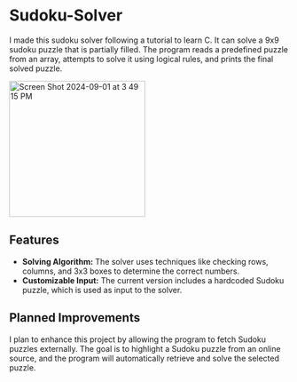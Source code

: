 # Sudoku-Solver

I made this sudoku solver following a tutorial to learn C. It can solve a 9x9 sudoku puzzle that is partially filled. The program reads a predefined puzzle from an array, attempts to solve it using logical rules, and prints the final solved puzzle.

<img width="245" alt="Screen Shot 2024-09-01 at 3 49 15 PM" src="https://github.com/user-attachments/assets/6a48991e-1345-4f1a-9f5f-d267aa251d47">

## Features
- __Solving Algorithm:__ The solver uses techniques like checking rows, columns, and 3x3 boxes to determine the correct numbers.
- __Customizable Input:__ The current version includes a hardcoded Sudoku puzzle, which is used as input to the solver.

## Planned Improvements
I plan to enhance this project by allowing the program to fetch Sudoku puzzles externally. The goal is to highlight a Sudoku puzzle from an online source, and the program will automatically retrieve and solve the selected puzzle.

